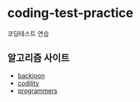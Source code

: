 # coding-test-practice
코딩테스트 연습

## 알고리즘 사이트
+ [backjoon](https://www.acmicpc.net/)
+ [codility](https://www.codility.com/)
+ [programmers](https://programmers.co.kr/)
